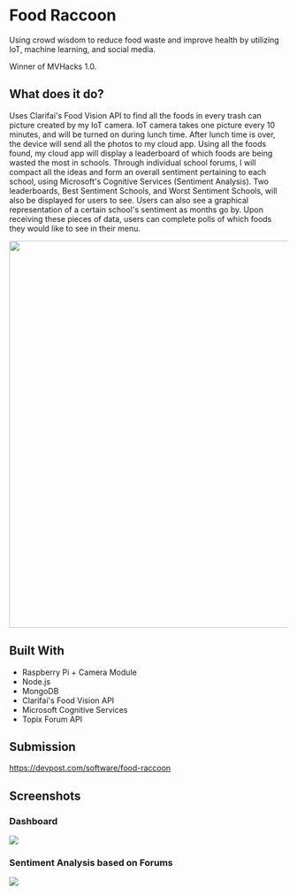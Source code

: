 # Food Raccoon 

Using crowd wisdom to reduce food waste and improve health by utilizing IoT, machine learning, and social media.

Winner of MVHacks 1.0.

## What does it do?

Uses Clarifai's Food Vision API to find all the foods in every trash can picture created by my IoT camera. IoT camera takes one picture every 10 minutes, and will be turned on during lunch time. After lunch time is over, the device will send all the photos to my cloud app. Using all the foods found, my cloud app will display a leaderboard of which foods are being wasted the most in schools. Through individual school forums, I will compact all the ideas and form an overall sentiment pertaining to each school, using Microsoft's Cognitive Services (Sentiment Analysis). Two leaderboards, Best Sentiment Schools, and Worst Sentiment Schools, will also be displayed for users to see. Users can also see a graphical representation of a certain school's sentiment as months go by. Upon receiving these pieces of data, users can complete polls of which foods they would like to see in their menu.

<img src="https://i.imgur.com/a24N9i4.png" style="width: 700px"/>

## Built With

* Raspberry Pi + Camera Module
* Node.js 
* MongoDB
* Clarifai's Food Vision API
* Microsoft Cognitive Services
* Topix Forum API

## Submission

https://devpost.com/software/food-raccoon

## Screenshots

### Dashboard

<img src="https://i.imgur.com/6MdPhVW.png" />

### Sentiment Analysis based on Forums

<img src="https://i.imgur.com/1HGfyJw.png" />

